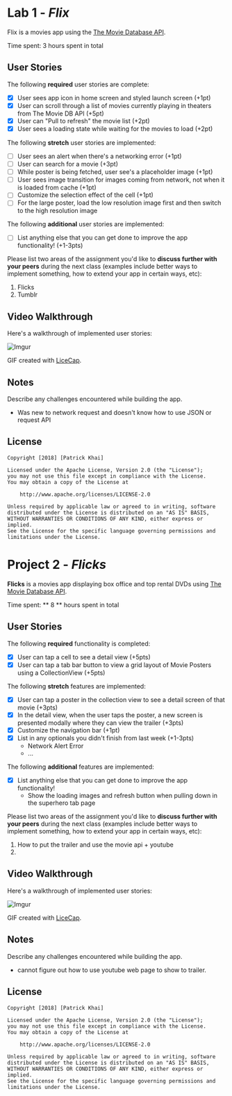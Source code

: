 # Lab 1 - *Flix*

Flix is a movies app using the [The Movie Database API](http://docs.themoviedb.apiary.io/#).

Time spent: 3 hours spent in total

## User Stories

The following **required** user stories are complete:

- [x] User sees app icon in home screen and styled launch screen (+1pt)
- [x] User can scroll through a list of movies currently playing in theaters from The Movie DB API (+5pt)
- [x] User can "Pull to refresh" the movie list (+2pt)
- [x] User sees a loading state while waiting for the movies to load (+2pt)

The following **stretch** user stories are implemented:

- [ ] User sees an alert when there's a networking error (+1pt)
- [ ] User can search for a movie (+3pt)
- [ ] While poster is being fetched, user see's a placeholder image (+1pt)
- [ ] User sees image transition for images coming from network, not when it is loaded from cache (+1pt)
- [ ] Customize the selection effect of the cell (+1pt)
- [ ] For the large poster, load the low resolution image first and then switch to the high resolution image

The following **additional** user stories are implemented:

- [ ] List anything else that you can get done to improve the app functionality! (+1-3pts)

Please list two areas of the assignment you'd like to **discuss further with your peers** during the next class (examples include better ways to implement something, how to extend your app in certain ways, etc):

1. Flicks
2. Tumblr

## Video Walkthrough

Here's a walkthrough of implemented user stories:

![Imgur](https://i.imgur.com/378M7Cv.gif)

GIF created with [LiceCap](http://www.cockos.com/licecap/).

## Notes

Describe any challenges encountered while building the app.
 - Was new to network request and doesn't know how to use JSON or request API

## License

    Copyright [2018] [Patrick Khai]

    Licensed under the Apache License, Version 2.0 (the "License");
    you may not use this file except in compliance with the License.
    You may obtain a copy of the License at

        http://www.apache.org/licenses/LICENSE-2.0

    Unless required by applicable law or agreed to in writing, software
    distributed under the License is distributed on an "AS IS" BASIS,
    WITHOUT WARRANTIES OR CONDITIONS OF ANY KIND, either express or implied.
    See the License for the specific language governing permissions and
    limitations under the License.



# Project 2 - *Flicks*

**Flicks** is a movies app displaying box office and top rental DVDs using [The Movie Database API](http://docs.themoviedb.apiary.io/#).

Time spent: ** 8 ** hours spent in total

## User Stories

The following **required** functionality is completed:

- [x] User can tap a cell to see a detail view (+5pts)
- [x] User can tap a tab bar button to view a grid layout of Movie Posters using a CollectionView (+5pts)

The following **stretch** features are implemented:

- [x] User can tap a poster in the collection view to see a detail screen of that movie (+3pts)
- [x] In the detail view, when the user taps the poster, a new screen is presented modally where they can view the trailer (+3pts)
- [x] Customize the navigation bar (+1pt)
- [x] List in any optionals you didn't finish from last week (+1-3pts)
   - Network Alert Error
   - ...

The following **additional** features are implemented:

- [x] List anything else that you can get done to improve the app functionality!
  - Show the loading images and refresh button when pulling down in the superhero tab page 

Please list two areas of the assignment you'd like to **discuss further with your peers** during the next class (examples include better ways to implement something, how to extend your app in certain ways, etc):

1. How to put the trailer and use the movie api + youtube 
2.

## Video Walkthrough

Here's a walkthrough of implemented user stories:

![Imgur](https://i.imgur.com/vPmcyPL.gif)

GIF created with [LiceCap](http://www.cockos.com/licecap/).

## Notes

Describe any challenges encountered while building the app.
- cannot figure out how to use youtube web page to show to trailer. 

## License

    Copyright [2018] [Patrick Khai]

    Licensed under the Apache License, Version 2.0 (the "License");
    you may not use this file except in compliance with the License.
    You may obtain a copy of the License at

        http://www.apache.org/licenses/LICENSE-2.0

    Unless required by applicable law or agreed to in writing, software
    distributed under the License is distributed on an "AS IS" BASIS,
    WITHOUT WARRANTIES OR CONDITIONS OF ANY KIND, either express or implied.
    See the License for the specific language governing permissions and
    limitations under the License.
